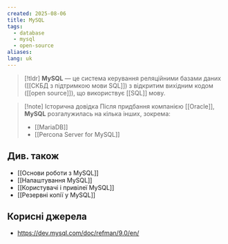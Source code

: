 ```yaml
---
created: 2025-08-06
title: MySQL
tags:
  - database
  - mysql
  - open-source
aliases: 
lang: uk
---
```


> [!tldr]
> **MySQL** — це система керування реляційними базами даних ([[СКБД з підтримкою мови SQL]]) з відкритим вихідним кодом ([[open source]]), що використвує [[SQL]] мову.


> [!note] Історична довідка
> Після придбання компанією [[Oracle]], **MySQL** розгалужилась на кілька інших, зокрема:
> - [[MariaDB]]
> - [[Percona Server for MySQL]]

## Див. також

- [[Основи роботи з MySQL]]
- [[Налаштування MySQL]]
- [[Користувачі і привілеї MySQL]]
- [[Резервні копії у MySQL]]

## Корисні джерела

- https://dev.mysql.com/doc/refman/9.0/en/
